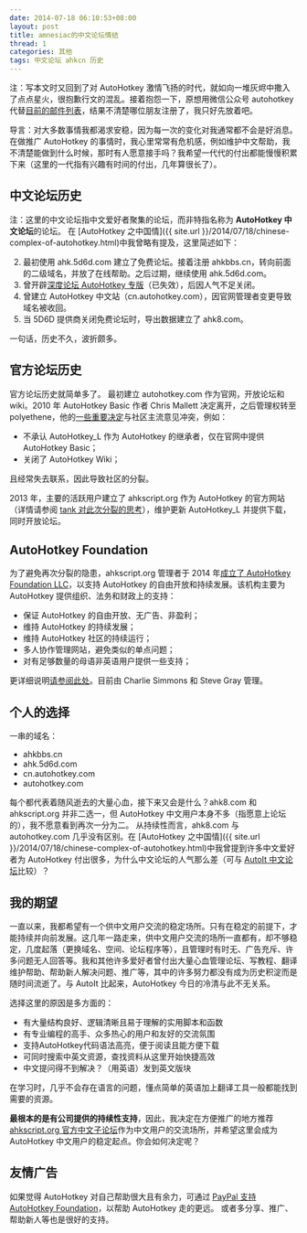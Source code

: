 ```yaml
---
date: 2014-07-18 06:10:53+08:00
layout: post
title: amnesiac的中文论坛情结
thread: 1
categories: 其他
tags: 中文论坛 ahkcn 历史
---
```

注：写本文时又回到了对 AutoHotkey 激情飞扬的时代，就如向一堆灰烬中撒入了点点星火，很抱歉行文的混乱。接着抱怨一下，原想用微信公众号 autohotkey 代替[目前的邮件列表](http://lists.sourceforge.net/lists/listinfo/ahkcn-user)，结果不清楚哪位朋友注册了，我只好先放着吧。

导言：对大多数事情我都渴求安稳，因为每一次的变化对我通常都不会是好消息。在做推广 AutoHotkey 的事情时，我心里常常有危机感，例如维护中文帮助，我不清楚能做到什么时候，那时有人愿意接手吗？我希望一代代的付出都能慢慢积累下来（这里的一代指有兴趣有时间的付出，几年算很长了）。

## 中文论坛历史
注：这里的中文论坛指中文爱好者聚集的论坛，而非特指名称为 **AutoHotkey 中文论坛**的论坛。
在 [AutoHotkey 之中国情]({{ site.url }}/2014/07/18/chinese-complex-of-autohotkey.html)中我曾略有提及，这里简述如下：

2. 最初使用 ahk.5d6d.com 建立了免费论坛。接着注册 ahkbbs.cn，转向前面的二级域名，并放了在线帮助。之后过期，继续使用 ahk.5d6d.com。
2. 曾开辟[深度论坛 AutoHotkey 专版](http://soft.deepin.org/thread.php?fid=277)（已失效），后因人气不足关闭。
2. 曾建立 AutoHotkey 中文站（cn.autohotkey.com），因官网管理者变更导致域名被收回。
2. 当 5D6D 提供商关闭免费论坛时，导出数据建立了 ahk8.com。

一句话，历史不久，波折颇多。

## 官方论坛历史
官方论坛历史就简单多了。
最初建立 autohotkey.com 作为官网，开放论坛和 wiki。2010 年 AutoHotkey Basic 作者 Chris Mallett 决定离开，之后管理权转至 polyethene，他的[一些重要决定](http://www.autohotkey.com/board/topic/79177-changes/)与社区主流意见冲突，例如：

* 不承认 AutoHotkey_L 作为 AutoHotkey 的继承者，仅在官网中提供 AutoHotkey Basic；
* 关闭了 AutoHotkey Wiki；

且经常失去联系，因此导致社区的分裂。

2013 年，主要的活跃用户建立了 ahkscript.org 作为 AutoHotkey 的官方网站（详情请参阅 [tank 对此次分裂的思考](http://ahkscript.org/boards/viewtopic.php?f=3&t=7)），维护更新 AutoHotkey_L 并提供下载，同时开放论坛。

## AutoHotkey Foundation
为了避免再次分裂的隐患，ahkscript.org 管理者于 2014 年[成立了 AutoHotkey Foundation LLC](http://ahkscript.org/foundation/history.html)，以支持 AutoHotkey 的自由开放和持续发展。该机构主要为 AutoHotkey 提供组织、法务和财政上的支持：

* 保证 AutoHotkey 的自由开放、无广告、非盈利；
* 维持 AutoHotkey 的持续发展；
* 维持 AutoHotkey 社区的持续运行；
* 多人协作管理网站，避免类似的单点问题；
* 对有足够数量的母语非英语用户提供一些支持；

更详细说明[请参阅此处](http://ahkscript.org/foundation/)。目前由 Charlie Simmons 和 Steve Gray 管理。

## 个人的选择
一串的域名：

* ahkbbs.cn
* ahk.5d6d.com
* cn.autohotkey.com
* autohotkey.com

每个都代表着随风逝去的大量心血，接下来又会是什么？ahk8.com 和 ahkscript.org 并非二选一，但 AutoHotkey 中文用户本身不多（指愿意上论坛的），我不愿意看到再次一分为二。
从持续性而言，ahk8.com 与 autohotkey.com 几乎没有区别。在 [AutoHotkey 之中国情]({{ site.url }}/2014/07/18/chinese-complex-of-autohotkey.html)中我曾提到许多中文爱好者为 AutoHotkey 付出很多，为什么中文论坛的人气那么差（可与 [AutoIt 中文论坛](http://www.autoitx.com)比较）？

## 我的期望
一直以来，我都希望有一个供中文用户交流的稳定场所。只有在稳定的前提下，才能持续并向前发展。这几年一路走来，供中文用户交流的场所一直都有，却不够稳定，几度起落（更换域名、空间、论坛程序等），且管理时有时无、广告充斥、许多问题无人回答等。我和其他许多爱好者曾付出大量心血管理论坛、写教程、翻译维护帮助、帮助新人解决问题、推广等，其中的许多努力都没有成为历史积淀而是随时间流逝了。与 AutoIt 比起来，AutoHotkey 今日的冷清与此不无关系。

选择这里的原因是多方面的：

* 有大量结构良好、逻辑清晰且易于理解的实用脚本和函数
* 有专业编程的高手、众多热心的用户和友好的交流氛围
* 支持AutoHotkey代码语法高亮，便于阅读且能方便下载
* 可同时搜索中英文资源，查找资料从这里开始快捷高效
* 中文提问得不到解决？（用英语）发到英文版块

在学习时，几乎不会存在语言的问题，懂点简单的英语加上翻译工具一般都能找到需要的资源。

**最根本的是有公司提供的持续性支持**，因此，我决定在方便推广的地方推荐 [ahkscript.org 官方中文子论坛](http://ahkscript.org/boards/viewforum.php?f=26)作为中文用户的交流场所，并希望这里会成为 AutoHotkey 中文用户的稳定起点。你会如何决定呢？

## 友情广告
如果觉得 AutoHotkey 对自己帮助很大且有余力，可通过 [PayPal 支持 AutoHotkey Foundation](https://www.paypal.com/cgi-bin/webscr?cmd=_s-xclick&hosted_button_id=FXC8HB7XBTQJ6)，以帮助 AutoHotkey 走的更远。
或者多分享、推广、帮助新人等也是很好的支持。
